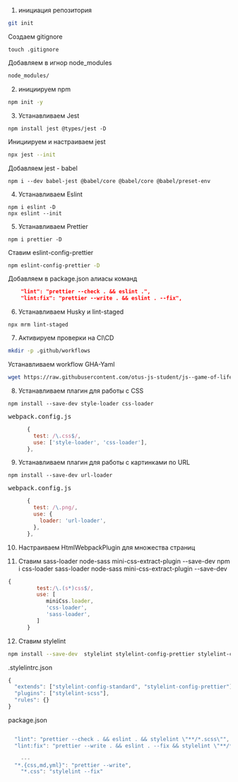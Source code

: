 1. инициация репозитория

```sh
git init
```

Создаем gitignore

```
touch .gitignore
```

Добавляем в игнор node_modules

```sh
node_modules/
```

2. инициируем npm

```sh
npm init -y
```

3. Устанавливаем Jest

```
npm install jest @types/jest -D
```

Инициируем и настраиваем jest

```sh
npx jest --init
```

Добавляем jest - babel

```
npm i --dev babel-jest @babel/core @babel/core @babel/preset-env
```

4. Устанавливаем Eslint

```
npm i eslint -D
npx eslint --init
```

5. Устанавливаем Prettier

```
npm i prettier -D
```

Ставим eslint-config-prettier

```sh
npm eslint-config-prettier -D
```

Добавляем в package.json алиасы команд

```json
    "lint": "prettier --check . && eslint .",
    "lint:fix": "prettier --write . && eslint . --fix",
```

6. Устанавливаем Husky и lint-staged

```
npx mrm lint-staged
```

7. Активируем проверки на CI\CD

```sh
mkdir -p .github/workflows
```

Устанавливаем workflow GHA-Yaml

```sh
wget https://raw.githubusercontent.com/otus-js-student/js--game-of-life/master/.github/workflows/sanity-check.yml -o .github/workflows/sanity-check.yml
```

8. Устанавливаем плагин для работы с CSS

```
npm install --save-dev style-loader css-loader
```

<pre>webpack.config.js</pre>

```js
      {
        test: /\.css$/,
        use: ['style-loader', 'css-loader'],
      },
```

9. Устанавливаем плагин для работы с картинками по URL

```
npm install --save-dev url-loader
```

<pre>webpack.config.js</pre>

```js
      {
        test: /\.png/,
        use: {
          loader: 'url-loader',
        },
      },
```

10. Настраиваем HtmlWebpackPlugin для множества страниц

11. Ставим sass-loader node-sass mini-css-extract-plugin --save-dev
    npm i css-loader sass-loader node-sass mini-css-extract-plugin --save-dev

```js
{
         test:/\.(s*)css$/,
         use: [
            miniCss.loader,
            'css-loader',
            'sass-loader',
         ]
      }

```

12. Ставим stylelint

```sh
npm install --save-dev  stylelint stylelint-config-prettier stylelint-config-standard stylelint-scss
```

.stylelintrc.json

```javascript
{
  "extends": ["stylelint-config-standard", "stylelint-config-prettier"],
  "plugins": ["stylelint-scss"],
  "rules": {}
}
```

package.json

```javascript

  "lint": "prettier --check . && eslint . && stylelint \"**/*.scss\"",
  "lint:fix": "prettier --write . && eslint . --fix && stylelint \"**/*.scss\" --fix",

    ---
  "*.{css,md,yml}": "prettier --write",
    "*.css": "stylelint --fix"
```
